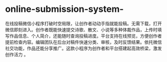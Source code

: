 # online-submission-system-
在线投稿微信小程序打破时空局限，让创作者动动手指就能投稿。无需下载，打开微信即刻进入。创作者既能快速提交诗歌、散文、小说等多种体裁作品，上传时填写作品信息、个人简介，还能随时查询投稿进度。平台支持在线预览，方便创作者提前检查内容。编辑团队在后台对稿件快速分类、审核，及时反馈结果。依托微信社交功能，作品还能分享推广。这款小程序为创作者和平台搭建起高效桥梁，激发创作活力 。
